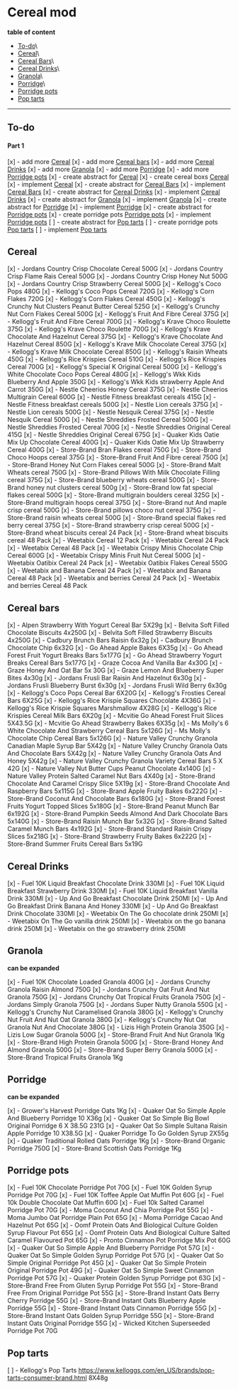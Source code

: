 # Cereal mod


**table of content**

* [To-do](#to-do)\
* [Cereal](#cereal)\
* [Cereal Bars](#cereal_bars)\
* [Cereal Drinks](#cereal_drinks)\
* [Granola](#granola)\
* [Porridge](#porridge)\
* [Porridge pots](#porridge_pots)
* [Pop tarts](#pop_tarts)


---

## To-do

#### Part 1

  [x] - add more [Cereal](#cereal)
  [x] - add more [Cereal bars](#cereal_bars)
  [x] - add more [Cereal Drinks](#cereal_drinks)
  [x] - add more [Granola](#granola)
  [x] - add more [Porridge](#Porridge)
  [x] - add more [Porridge pots](#Porridge_pots)
  [x] - create abstract for [Cereal](#cereal)
  [x] - create cereal boxs [Cereal](#cereal)
  [x] - implement [Cereal](#cereal)
  [x] - create abstract for [Cereal Bars](#cereal_bars)
  [x] - implement [Cereal Bars](#cereal_bars)
  [x] - create abstract for [Cereal Drinks](#drinks)
  [x] - implement [Cereal Drinks](#drinks)
  [x] - create abstract for [Granola](#granola)
  [x] - implement [Granola](#granola)
  [x] - create abstract for [Porridge](#porridge)
  [x] - implement [Porridge](#porridge)
  [x] - create abstract for [Porridge pots](#porridge_pots)
  [x] - create porridge pots [Porridge pots](#porridge_pots)
  [x] - implement [Porridge pots](#porridge_pots)
  [ ] - create abstract for [Pop tarts](#pop_tarts)
  [ ] - create porridge pots [Pop tarts](#pop_tarts)
  [ ] - implement [Pop tarts](#pop_tarts)

## Cereal


[x] - Jordans Country Crisp Chocolate Cereal 500G
[x] - Jordans Country Crisp Flame Rais Cereal 500G
[x] - Jordans Country Crisp Honey Nut 500G
[x] - Jordans Country Crisp Strawberry Cereal 500G
[x] - Kellogg's Coco Pops 480G
[x] - Kellogg's Coco Pops Cereal 720G
[x] - Kellogg's Corn Flakes 720G
[x] - Kellogg's Corn Flakes Cereal 450G
[x] - Kellogg's Crunchy Nut Clusters Peanut Butter Cereal 525G
[x] - Kellogg's Crunchy Nut Corn Flakes Cereal 500G
[x] - Kellogg's Fruit And Fibre Cereal 375G
[x] - Kellogg's Fruit And Fibre Cereal 700G
[x] - Kellogg's Krave Choco Roulette 375G
[x] - Kellogg's Krave Choco Roulette 700G
[x] - Kellogg's Krave Chocolate And Hazelnut Cereal 375G
[x] - Kellogg's Krave Chocolate And Hazelnut Cereal 850G
[x] - Kellogg's Krave Milk Chocolate Cereal 375G
[x] - Kellogg's Krave Milk Chocolate Cereal 850G
[x] - Kellogg's Raisin Wheats 450G
[x] - Kellogg's Rice Krispies Cereal 510G
[x] - Kellogg's Rice Krispies Cereal 700G
[x] - Kellogg's Special K Original Cereal 500G
[x] - Kellogg's White Chocolate Coco Pops Cereal 480G
[x] - Kellogg's Wkk Kids Blueberry And Apple 350G
[x] - Kellogg's Wkk Kids strawberry Apple And Carrot 350G
[x] - Nestle Cheerios Honey Cereal 375G
[x] - Nestle Cheerios Multigrain Cereal 600G
[x] - Nestle Fitness breakfast cereals 415G
[x] - Nestle Fitness breakfast cereals 500G
[x] - Nestle Lion cereals 375G
[x] - Nestle Lion cereals 500G
[x] - Nestle Nesquik Cereal 375G
[x] - Nestle Nesquik Cereal 500G
[x] - Nestle Shreddies Frosted Cereal 500G
[x] - Nestle Shreddies Frosted Cereal 700G
[x] - Nestle Shreddies Original Cereal 415G
[x] - Nestle Shreddies Original Cereal 675G
[x] - Quaker Kids Oatie Mix Up Chocolate Cereal 400G
[x] - Quaker Kids Oatie Mix Up Strawberry Cereal 400G
[x] - Store-Brand Bran Flakes cereal 750G
[x] - Store-Brand Choco Hoops cereal 375G
[x] - Store-Brand Fruit And Fibre cereal 750G
[x] - Store-Brand Honey Nut Corn Flakes cereal 500G
[x] - Store-Brand Malt Wheats cereal 750G
[x] - Store-Brand Pillows With Milk Chocolate Filling cereal 375G
[x] - Store-Brand blueberry wheats cereal 500G
[x] - Store-Brand honey nut clusters cereal 500g
[x] - Store-Brand low fat special flakes cereal 500G
[x] - Store-Brand multigrain boulders cereal 325G
[x] - Store-Brand multigrain hoops cereal 375G
[x] - Store-Brand nut And maple crisp cereal 500G
[x] - Store-Brand pillows choco nut cereal 375G
[x] - Store-Brand raisin wheats cereal 500G
[x] - Store-Brand special flakes red berry cereal 375G
[x] - Store-Brand strawberry crisp cereal 500G
[x] - Store-Brand wheat biscuits cereal 24 Pack
[x] - Store-Brand wheat biscuits cereal 48 Pack
[x] - Weetabix Cereal 12 Pack
[x] - Weetabix Cereal 24 Pack
[x] - Weetabix Cereal 48 Pack
[x] - Weetabix Crispy Minis Chocolate Chip Cereal 600G
[x] - Weetabix Crispy Minis Fruit Nut Cereal 500G
[x] - Weetabix Oatibix Cereal 24 Pack
[x] - Weetabix Oatibix Flakes Cereal 550G
[x] - Weetabix and Banana Cereal 24 Pack
[x] - Weetabix and Banana Cereal 48 Pack
[x] - Weetabix and berries Cereal 24 Pack
[x] - Weetabix and berries Cereal 48 Pack


## Cereal bars


[x] - Alpen Strawberry With Yogurt Cereal Bar 5X29g
[x] - Belvita Soft Filled Chocolate Biscuits 4x250G
[x] - Belvita Soft Filled Strawberry Biscuits 4x250G
[x] - Cadbury Brunch Bars Raisin 6x32g
[x] - Cadbury Brunch Chocolate Chip 6x32G
[x] - Go Ahead Apple Bakes 6X35g
[x] - Go Ahead Forest Fruit Yogurt Breaks Bars 5x177G
[x] - Go Ahead Strawberry Yogurt Breaks Cereal Bars 5x177G
[x] - Graze Cocoa And Vanilla Bar 4x30G
[x] - Graze Honey And Oat Bar 5x 30G
[x] - Graze Lemon And Blueberry Super Bites 4x30g
[x] - Jordans Frusli Bar Raisin And Hazelnut 6x30g
[x] - Jordans Frusli Blueberry Burst 6x30g
[x] - Jordans Frusli Wild Berry 6x30g
[x] - Kellogg's Coco Pops Cereal Bar 6X20G
[x] - Kellogg's Frosties Cereal Bars 6X25G
[x] - Kellogg's Rice Krispie Squares Chocolate 4X36G
[x] - Kellogg's Rice Krispie Squares Marshmallow 4X28G
[x] - Kellogg's Rice Krispies Cereal Milk Bars 6X20g
[x] - Mcvitie Go Ahead Forest Fruit Slices 5X43.5G
[x] - Mcvitie Go Ahead Strawberry Bakes 6X35g
[x] - Ms Molly's 6 White Chocolate And Strawberry Cereal Bars 5x126G
[x] - Ms Molly's Chocolate Chip Cereal Bars 5x126G
[x] - Nature Valley Crunchy Granola Canadian Maple Syrup Bar 5X42g
[x] - Nature Valley Crunchy Granola Oats And Chocolate Bars 5X42g
[x] - Nature Valley Crunchy Granola Oats And Honey 5X42g
[x] - Nature Valley Crunchy Granola Variety Cereal Bars 5 X 42G
[x] - Nature Valley Nut Butter Cups Peanut Chocolate 4x140G
[x] - Nature Valley Protein Salted Caramel Nut Bars 4X40g
[x] - Store-Brand Chocolate And Caramel Crispy Slice 5X19g
[x] - Store-Brand Chocolate And Raspberry Bars 5x115G
[x] - Store-Brand Apple Fruity Bakes 6x222G
[x] - Store-Brand Coconut And Chocolate Bars 6x180G
[x] - Store-Brand Forest Fruits Yogurt Topped Slices 5x180G
[x] - Store-Brand Peanut Munch Bar 6x192G
[x] - Store-Brand Pumpkin Seeds Almond And Dark Chocolate Bars 5x140G
[x] - Store-Brand Raisin Munch Bar 5x32G
[x] - Store-Brand Salted Caramel Munch Bars 4x192G
[x] - Store-Brand Standard Raisin Crispy Slices 5x218G
[x] - Store-Brand Strawberry Fruity Bakes 6x222G
[x] - Store-Brand Summer Fruits Cereal Bars 5x19G


## Cereal Drinks


[x] - Fuel 10K Liquid Breakfast Chocolate Drink 330Ml
[x] - Fuel 10K Liquid Breakfast Strawberry Drink 330Ml
[x] - Fuel 10K Liquid Breakfast Vanilla Drink 330Ml
[x] - Up And Go Breakfast Chocolate Drink 250Ml
[x] - Up And Go Breakfast Drink Banana And Honey 330Ml
[x] - Up And Go Breakfast Drink Chocolate 330Ml
[x] - Weetabix On The Go chocolate drink 250Ml
[x] - Weetabix On The Go vanilla drink 250Ml
[x] - Weetabix on the go banana drink 250Ml
[x] - Weetabix on the go strawberry drink 250Ml



## Granola
**can be expanded**


[x] - Fuel 10K Chocolate Loaded Granola 400G
[x] - Jordans Crunchy Granola Raisin Almond 750G
[x] - Jordans Crunchy Oat Fruit And Nut Granola 750G
[x] - Jordans Crunchy Oat Tropical Fruits Granola 750G
[x] - Jordans Simply Granola 750G
[x] - Jordans Super Nutty Granola 550G
[x] - Kellogg's Crunchy Nut Caramelised Granola 380G
[x] - Kellogg's Crunchy Nut Fruit And Nut Oat Granola 380G
[x] - Kellogg's Crunchy Nut Oat Granola Nut And Chocolate 380G
[x] - Lizis High Protein Granola 350G
[x] - Lizis Low Sugar Granola 500G
[x] - Store-Brand Fruit And Nut Granola 1Kg
[x] - Store-Brand High Protein Granola 500G
[x] - Store-Brand Honey And Almond Granola 500G
[x] - Store-Brand Super Berry Granola 500G
[x] - Store-Brand Tropical Fruits Granola 1Kg

## Porridge
**can be expanded**


[x] - Grower's Harvest Porridge Oats 1Kg
[x] - Quaker Oat So Simple Apple And Blueberry Porridge 10 X36g
[x] - Quaker Oat So Simple Big Bowl Original Porridge 6 X 38.5G 231G
[x] - Quaker Oat So Simple Sultana Raisin Apple Porridge 10 X38.5G
[x] - Quaker Porridge To Go Golden Syrup 2X55g
[x] - Quaker Traditional Rolled Oats Porridge 1Kg
[x] - Store-Brand Organic Porridge 750G
[x] - Store-Brand Scottish Oats Porridge 1Kg


## Porridge pots


[x] - Fuel 10K Chocolate Porridge Pot 70G
[x] - Fuel 10K Golden Syrup Porridge Pot 70G
[x] - Fuel 10K Toffee Apple Oat Muffin Pot 60G
[x] - Fuel 10k Double Chocolate Oat Muffin 60G
[x] - Fuel 10k Salted Caramel Porridge Pot 70G
[x] - Moma Coconut And Chia Porridge Pot 55G
[x] - Moma Jumbo Oat Porridge Plain Pot 65G
[x] - Moma Porridge Cacao And Hazelnut Pot 65G
[x] - Oomf Protein Oats And Biological Culture Golden Syrup Flavour Pot 65G
[x] - Oomf Protein Oats And Biological Culture Salted Caramel Flavoured Pot 65G
[x] - Pronto Cinnamon Pot Porridge Mix Pot 60G
[x] - Quaker Oat So Simple Apple And Blueberry Porridge Pot 57G
[x] - Quaker Oat So Simple Golden Syrup Porridge Pot 57G
[x] - Quaker Oat So Simple Original Porridge Pot 45G
[x] - Quaker Oat So Simple Protein Original Porridge Pot 49G
[x] - Quaker Oat So Simple Sweet Cinnamon Porridge Pot 57G
[x] - Quaker Protein Golden Syrup Porridge pot 63G
[x] - Store-Brand Free From Gluten Syrup Porridge Pot 55G
[x] - Store-Brand Free From Original Porridge Pot 55G
[x] - Store-Brand Instant Oats Berry Cherry Porridge 55G
[x] - Store-Brand Instant Oats Blueberry Apple Porridge 55G
[x] - Store-Brand Instant Oats Cinnamon Porridge 55G
[x] - Store-Brand Instant Oats Golden Syrup Porridge 55G
[x] - Store-Brand Instant Oats Original Porridge 55G
[x] - Wicked Kitchen Superseeded Porridge Pot 70G


## Pop tarts

[ ] - Kellogg's Pop Tarts https://www.kelloggs.com/en_US/brands/pop-tarts-consumer-brand.html 8X48g
